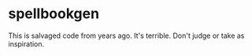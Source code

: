 # spellbookgen

This is salvaged code from years ago.  It's terrible.  Don't judge or take as inspiration.

